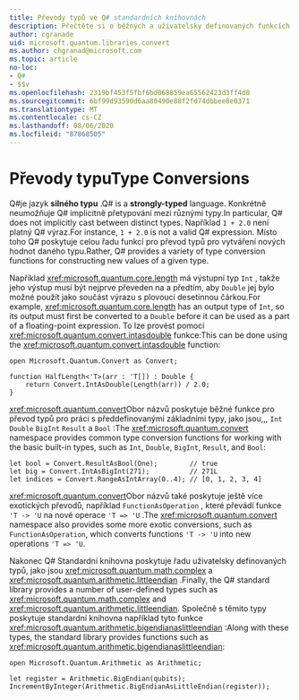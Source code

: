 ```yaml
---
title: Převody typů ve Q# standardních knihovnách
description: Přečtěte si o běžných a uživatelsky definovaných funkcích pro převod typu ve Q# standardních knihovnách.
author: cgranade
uid: microsoft.quantum.libraries.convert
ms.author: chgranad@microsoft.com
ms.topic: article
no-loc:
- Q#
- $$v
ms.openlocfilehash: 2319bf453f5fbf6bd068859ea65562423d3ff4d0
ms.sourcegitcommit: 6bf99d93590d6aa80490e88f2fd74dbbee8e0371
ms.translationtype: MT
ms.contentlocale: cs-CZ
ms.lasthandoff: 08/06/2020
ms.locfileid: "87868505"
---
```

# <a name="type-conversions"></a><span data-ttu-id="10393-103">Převody typu</span><span class="sxs-lookup"><span data-stu-id="10393-103">Type Conversions</span></span> #

<span data-ttu-id="10393-104">Q#je jazyk **silného typu** .</span><span class="sxs-lookup"><span data-stu-id="10393-104">Q# is a **strongly-typed** language.</span></span>
<span data-ttu-id="10393-105">Konkrétně neumožňuje Q# implicitně přetypování mezi různými typy.</span><span class="sxs-lookup"><span data-stu-id="10393-105">In particular, Q# does not implicitly cast between distinct types.</span></span> <span data-ttu-id="10393-106">Například `1 + 2.0` není platný Q# výraz.</span><span class="sxs-lookup"><span data-stu-id="10393-106">For instance, `1 + 2.0` is not a valid Q# expression.</span></span>
<span data-ttu-id="10393-107">Místo toho Q# poskytuje celou řadu funkcí pro převod typů pro vytváření nových hodnot daného typu.</span><span class="sxs-lookup"><span data-stu-id="10393-107">Rather, Q# provides a variety of type conversion functions for constructing new values of a given type.</span></span>

<span data-ttu-id="10393-108">Například <xref:microsoft.quantum.core.length> má výstupní typ `Int` , takže jeho výstup musí být nejprve převeden na a předtím, aby `Double` jej bylo možné použít jako součást výrazu s plovoucí desetinnou čárkou.</span><span class="sxs-lookup"><span data-stu-id="10393-108">For example, <xref:microsoft.quantum.core.length> has an output type of `Int`, so its output must first be converted to a `Double` before it can be used as a part of a floating-point expression.</span></span>
<span data-ttu-id="10393-109">To lze provést pomocí <xref:microsoft.quantum.convert.intasdouble> funkce:</span><span class="sxs-lookup"><span data-stu-id="10393-109">This can be done using the <xref:microsoft.quantum.convert.intasdouble> function:</span></span>

```qsharp
open Microsoft.Quantum.Convert as Convert;

function HalfLength<'T>(arr : 'T[]) : Double {
    return Convert.IntAsDouble(Length(arr)) / 2.0;
}
```

<span data-ttu-id="10393-110"><xref:microsoft.quantum.convert>Obor názvů poskytuje běžné funkce pro převod typů pro práci s předdefinovanými základními typy, jako jsou,,, `Int` `Double` `BigInt` `Result` a `Bool` :</span><span class="sxs-lookup"><span data-stu-id="10393-110">The <xref:microsoft.quantum.convert> namespace provides common type conversion functions for working with the basic built-in types, such as `Int`, `Double`, `BigInt`, `Result`, and `Bool`:</span></span>

```qsharp
let bool = Convert.ResultAsBool(One);        // true
let big = Convert.IntAsBigInt(271);          // 271L
let indices = Convert.RangeAsIntArray(0..4); // [0, 1, 2, 3, 4]
```

<span data-ttu-id="10393-111"><xref:microsoft.quantum.convert>Obor názvů také poskytuje ještě více exotických převodů, například `FunctionAsOperation` , které převádí funkce `'T -> 'U` na nové operace `'T => 'U` .</span><span class="sxs-lookup"><span data-stu-id="10393-111">The <xref:microsoft.quantum.convert> namespace also provides some more exotic conversions, such as `FunctionAsOperation`, which converts functions `'T -> 'U` into new operations `'T => 'U`.</span></span>

<span data-ttu-id="10393-112">Nakonec Q# Standardní knihovna poskytuje řadu uživatelsky definovaných typů, jako jsou <xref:microsoft.quantum.math.complex> a <xref:microsoft.quantum.arithmetic.littleendian> .</span><span class="sxs-lookup"><span data-stu-id="10393-112">Finally, the Q# standard library provides a number of user-defined types such as <xref:microsoft.quantum.math.complex> and <xref:microsoft.quantum.arithmetic.littleendian>.</span></span>
<span data-ttu-id="10393-113">Společně s těmito typy poskytuje standardní knihovna například tyto funkce <xref:microsoft.quantum.arithmetic.bigendianaslittleendian> :</span><span class="sxs-lookup"><span data-stu-id="10393-113">Along with these types, the standard library provides functions such as <xref:microsoft.quantum.arithmetic.bigendianaslittleendian>:</span></span>

```Q#
open Microsoft.Quantum.Arithmetic as Arithmetic;

let register = Arithmetic.BigEndian(qubits);
IncrementByInteger(Arithmetic.BigEndianAsLittleEndian(register));
```
